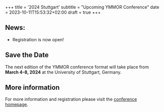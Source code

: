 +++
title = '2024 Stuttgart'
subtitle = "Upcoming YMMOR Conference"
date = 2023-10-11T15:53:32+02:00
draft = true
+++

## News:
- Registration is now open!

## Save the Date
The next edition of the YMMOR conference format will take place from **March 4-8, 2024**
at the University of Stuttgart, Germany.

## More information

For more information and registration please visit the [conference
homepage](https://opencms.uni-stuttgart.de/konferenz/ymmor2024/).
